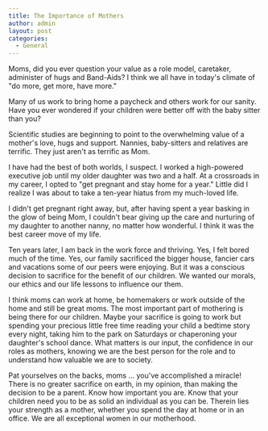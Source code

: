 ```yaml
---
title: The Importance of Mothers
author: admin
layout: post
categories:
  - General
---
```

Moms, did you ever question your value as a role model, caretaker, administer of hugs and Band-Aids? I think we all have in today's climate of "do more, get more, have more."

Many of us work to bring home a paycheck and others work for our sanity. Have you ever wondered if your children were better off with the baby sitter than you?

Scientific studies are beginning to point to the overwhelming value of a mother's love, hugs and support. Nannies, baby-sitters and relatives are terrific. They just aren't as terrific as Mom.

I have had the best of both worlds, I suspect. I worked a high-powered executive job until my older daughter was two and a half. At a crossroads in my career, I opted to "get pregnant and stay home for a year." Little did I realize I was about to take a ten-year hiatus from my much-loved life.

I didn't get pregnant right away, but, after having spent a year basking in the glow of being Mom, I couldn't bear giving up the care and nurturing of my daughter to another nanny, no matter how wonderful. I think it was the best career move of my life.

Ten years later, I am back in the work force and thriving. Yes, I felt bored much of the time. Yes, our family sacrificed the bigger house, fancier cars and vacations some of our peers were enjoying. But it was a conscious decision to sacrifice for the benefit of our children. We wanted our morals, our ethics and our life lessons to influence our them.

I think moms can work at home, be homemakers or work outside of the home and still be great moms. The most important part of mothering is being there for our children. Maybe your sacrifice is going to work but spending your precious little free time reading your child a bedtime story every night, taking him to the park on Saturdays or chaperoning your daughter's school dance. What matters is our input, the confidence in our roles as mothers, knowing we are the best person for the role and to understand how valuable we are to society.

Pat yourselves on the backs, moms ... you've accomplished a miracle! There is no greater sacrifice on earth, in my opinion, than making the decision to be a parent. Know how important you are. Know that your children need you to be as solid an individual as you can be. Therein lies your strength as a mother, whether you spend the day at home or in an office. We are all exceptional women in our motherhood.
